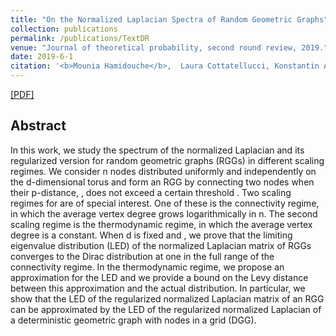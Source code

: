 ```yaml
---
title: "On the Normalized Laplacian Spectra of Random Geometric Graphs"
collection: publications
permalink: /publications/TextDR
venue: "Journal of theoretical probability, second round review, 2019."
date: 2019-6-1
citation: '<b>Mounia Hamidouche</b>,  Laura Cottatellucci, Konstantin Avrachenkov'
---
```


[[PDF]](https://mouniahamidouche.github.io/files/LaplacianMatrixSpectra.pdf)

## Abstract
In this work, we study the spectrum of the normalized Laplacian and its regularized version for random geometric graphs (RGGs) in different scaling regimes. We consider n nodes distributed uniformly and independently on the d-dimensional torus  and form an RGG by connecting two nodes when their  p-distance, , does not exceed a certain threshold  . Two scaling regimes for are of special interest. One of these is the connectivity regime, in which the average vertex degree grows logarithmically in n. The second scaling regime is the thermodynamic regime, in which the average vertex degree is a constant. When d is fixed and , we prove that the limiting eigenvalue distribution (LED) of the normalized Laplacian matrix of RGGs converges to the Dirac distribution at one in the full range of the connectivity regime. In the thermodynamic regime, we propose an approximation for the LED and we provide a bound on the Levy distance between this approximation and the actual distribution. In particular, we show that the LED of the regularized normalized Laplacian matrix of an RGG can be approximated by the LED of the regularized normalized Laplacian of a deterministic geometric graph with nodes in a grid (DGG).